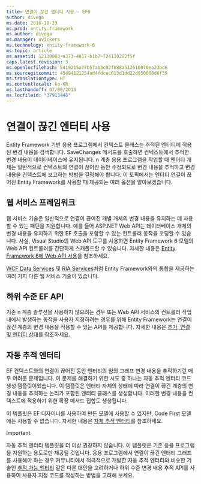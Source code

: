 ```yaml
---
title: 연결이 끊긴 엔터티 사용 - EF6
author: divega
ms.date: 2016-10-23
ms.prod: entity-framework
ms.author: divega
ms.manager: avickers
ms.technology: entity-framework-6
ms.topic: article
ms.assetid: 12138003-a373-4817-b1b7-724130202f5f
caps.latest.revision: 3
ms.openlocfilehash: 5419215a77b57ab3c92fb88a512510070ea23bd6
ms.sourcegitcommit: 45494121254ad4fdcec613d1dd22d850068d6f39
ms.translationtype: HT
ms.contentlocale: ko-KR
ms.lasthandoff: 07/08/2018
ms.locfileid: "37913446"
---
```

# <a name="working-with-disconnected-entities"></a>연결이 끊긴 엔터티 사용
Entity Framework 기반 응용 프로그램에서 컨텍스트 클래스는 추적된 엔터티에 적용된 변경 내용을 검색합니다. SaveChanges 메서드를 호출하면 컨텍스트에서 추적한 변경 내용이 데이터베이스에 유지됩니다. n 계층 응용 프로그램을 작업할 때 엔터티 개체는 일반적으로 컨텍스트와 연결이 끊어진 동안 수정되므로 변경 내용을 추적하고 변경 내용을 컨텍스트에 보고하는 방법을 결정해야 합니다. 이 토픽에서는 엔터티 연결이 끊어진 Entity Framework를 사용할 때 제공되는 여러 옵션을 알아보겠습니다.   

## <a name="web-service-frameworks"></a>웹 서비스 프레임워크

웹 서비스 기술은 일반적으로 연결이 끊어진 개별 개체의 변경 내용을 유지하는 데 사용할 수 있는 패턴을 지원합니다. 예를 들어 ASP.NET Web API는 데이터베이스 개체의 변경 내용을 유지하기 위한 EF 호출을 포함할 수 있는 컨트롤러 동작을 코딩할 수 있습니다. 사실, Visual Studio의 Web API 도구를 사용하면 Entity Framework 6 모델의 Web API 컨트롤러를 간단하게 스캐폴드할 수 있습니다. 자세한 내용은 [Entity Framework 6에 Web API 사용](https://docs.microsoft.com/en-us/aspnet/web-api/overview/data/using-web-api-with-entity-framework/)을 참조하세요.   

[WCF Data Services](https://docs.microsoft.com/dotnet/framework/data/wcf/create-a-data-service-using-an-adonet-ef-data-wcf) 및 [RIA Services](https://docs.microsoft.com/en-us/previous-versions/dotnet/wcf-ria/ee707344(v=vs.91))처럼 Entity Framework와의 통합을 제공하는 여러 가지 다른 웹 서비스 기술이 있습니다.

## <a name="low-level-ef-apis"></a>하위 수준 EF API

기존 n 계층 솔루션을 사용하지 않으려는 경우 또는 Web API 서비스의 컨트롤러 작업 내에서 발생하는 동작을 사용자 지정하려는 경우를 위해 Entity Framework는 연결이 끊긴 계층의 변경 내용을 적용할 수 있는 API를 제공합니다. 자세한 내용은 [추가, 연결 및 엔터티 상태](~/ef6/saving/change-tracking/entity-state.md)를 참조하세요.  

## <a name="self-tracking-entities"></a>자동 추적 엔터티  

EF 컨텍스트와의 연결이 끊어진 동안 엔터티의 임의 그래프 변경 내용을 추적하기란 매우 어려운 문제입니다. 이 문제를 해결하기 위한 시도 중 하나는 자동 추적 엔터티 코드 생성 템플릿이었습니다. 이 템플릿은 엔터티 자체의 상태에 따라 연결이 끊긴 계층의 변경 내용을 추적하는 논리가 포함된 엔터티 클래스를 생성합니다. 이러한 변경 내용을 컨텍스트에 적용하기 위한 확장 메서드 집합도 생성됩니다.

이 템플릿은 EF 디자이너를 사용하여 만든 모델에 사용할 수 있지만, Code First 모델에는 사용할 수 없습니다. 자세한 내용은 [자체 추적 엔터티](self-tracking-entities/index.md)를 참조하세요.  

> [!IMPORTANT]
> 자동 추적 엔터티 템플릿을 더 이상 권장하지 않습니다. 이 템플릿은 기존 응용 프로그램을 지원하는 용도로만 제공될 것입니다. 응용 프로그램에서 연결이 끊긴 엔터티 그래프를 사용해야 하는 경우 커뮤니티에서 적극적으로 개발한 자동 추적 엔터티와 비슷한 기술인 [추적 가능 엔터티](http://trackableentities.github.io/) 같은 다른 대안을 고려하거나 하위 수준 변경 내용 추적 API를 사용하여 사용자 지정 코드를 작성하는 방법을 고려해 보세요.
